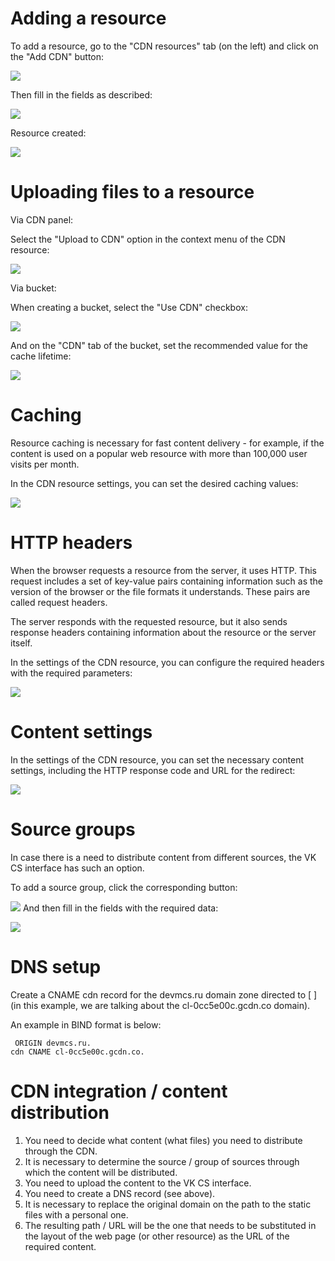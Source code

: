 Adding a resource
=================

To add a resource, go to the "CDN resources" tab (on the left) and click on the "Add CDN" button:

![](./assets/1600280133595-1600280133595.png)

Then fill in the fields as described:

![](./assets/1600280560074-1600280560074.png)

Resource created:

![](./assets/1600280655123-1600280655123.png)

Uploading files to a resource
=============================

Via CDN panel:

Select the "Upload to CDN" option in the context menu of the CDN resource:

![](./assets/1600919295192-1600919295191.png)

Via bucket:

When creating a bucket, select the "Use CDN" checkbox:

![](./assets/1600280741676-1600280741676.png)

And on the "CDN" tab of the bucket, set the recommended value for the cache lifetime:

![](./assets/1600280760673-1600280760673.png)

Caching
=======

Resource caching is necessary for fast content delivery - for example, if the content is used on a popular web resource with more than 100,000 user visits per month.

In the CDN resource settings, you can set the desired caching values:

![](./assets/1600919489315-1600919489315.png)

HTTP headers
============

When the browser requests a resource from the server, it uses HTTP. This request includes a set of key-value pairs containing information such as the version of the browser or the file formats it understands. These pairs are called request headers.

The server responds with the requested resource, but it also sends response headers containing information about the resource or the server itself.

In the settings of the CDN resource, you can configure the required headers with the required parameters:

![](./assets/1600920047295-1600920047295.png)

Content settings
================

In the settings of the CDN resource, you can set the necessary content settings, including the HTTP response code and URL for the redirect:

![](./assets/1600920123530-1600920123530.png)

Source groups
=============

In case there is a need to distribute content from different sources, the VK CS interface has such an option.

To add a source group, click the corresponding button:

![](./assets/1600939257168-1600939257168.png) And then fill in the fields with the required data:

![](./assets/1600920348314-1600920348314.png)

DNS setup
=========

Create a CNAME cdn record for the devmcs.ru domain zone directed to [ ] (in this example, we are talking about the cl-0cc5e00c.gcdn.co domain).

An example in BIND format is below:

```
 ORIGIN devmcs.ru.
cdn CNAME cl-0cc5e00c.gcdn.co.
```

CDN integration / content distribution
======================================

1.  You need to decide what content (what files) you need to distribute through the CDN.
2.  It is necessary to determine the source / group of sources through which the content will be distributed.
3.  You need to upload the content to the VK CS interface.
4.  You need to create a DNS record (see above).
5.  It is necessary to replace the original domain on the path to the static files with a personal one.
6.  The resulting path / URL will be the one that needs to be substituted in the layout of the web page (or other resource) as the URL of the required content.